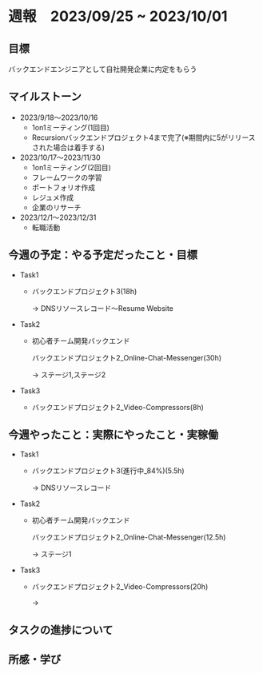 # 週報　2023/09/25 ~ 2023/10/01

## 目標
バックエンドエンジニアとして自社開発企業に内定をもらう

## マイルストーン
- 2023/9/18〜2023/10/16
    - 1on1ミーティング(1回目)
    - Recursionバックエンドプロジェクト4まで完了(※期間内に5がリリースされた場合は着手する)
- 2023/10/17〜2023/11/30
    - 1on1ミーティング(2回目)
    - フレームワークの学習
    - ポートフォリオ作成
    - レジュメ作成
    - 企業のリサーチ
- 2023/12/1〜2023/12/31
    - 転職活動

## 今週の予定：やる予定だったこと・目標
- Task1
    - バックエンドプロジェクト3(18h)

        → DNSリソースレコード〜Resume Website
- Task2
    - 初心者チーム開発バックエンド

        バックエンドプロジェクト2_Online-Chat-Messenger(30h)
        
        → ステージ1,ステージ2

- Task3
    - バックエンドプロジェクト2_Video-Compressors(8h)

## 今週やったこと：実際にやったこと・実稼働
- Task1
    - バックエンドプロジェクト3(進行中_84%)(5.5h)
    
        → DNSリソースレコード
- Task2
    - 初心者チーム開発バックエンド

        バックエンドプロジェクト2_Online-Chat-Messenger(12.5h)

        → ステージ1

- Task3
    - バックエンドプロジェクト2_Video-Compressors(20h)

        → 

## タスクの進捗について

    
## 所感・学び

